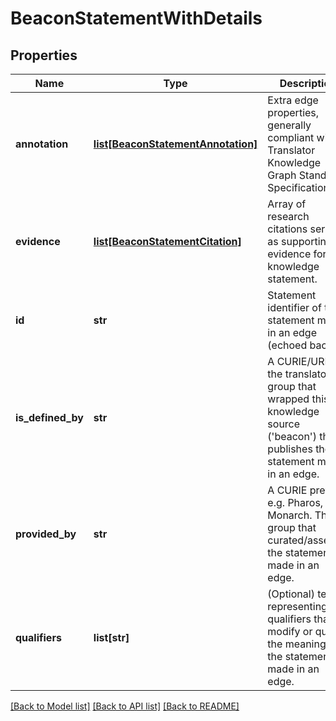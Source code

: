 # BeaconStatementWithDetails

## Properties
Name | Type | Description | Notes
------------ | ------------- | ------------- | -------------
**annotation** | [**list[BeaconStatementAnnotation]**](BeaconStatementAnnotation.md) | Extra edge properties, generally compliant with Translator Knowledge Graph Standard Specification  | [optional] 
**evidence** | [**list[BeaconStatementCitation]**](BeaconStatementCitation.md) | Array of research citations serving as supporting evidence  for this knowledge statement.  | [optional] 
**id** | **str** | Statement identifier of the statement made in an edge (echoed back)  | [optional] 
**is_defined_by** | **str** | A CURIE/URI for the translator group that wrapped this knowledge source (&#39;beacon&#39;) that publishes the statement made in an edge.  | [optional] 
**provided_by** | **str** | A CURIE prefix, e.g. Pharos, MGI, Monarch. The group that  curated/asserted the statement made in an edge.  | [optional] 
**qualifiers** | **list[str]** | (Optional) terms representing qualifiers that modify or qualify the meaning of the statement made in an edge.  | [optional] 

[[Back to Model list]](../README.md#documentation-for-models) [[Back to API list]](../README.md#documentation-for-api-endpoints) [[Back to README]](../README.md)


